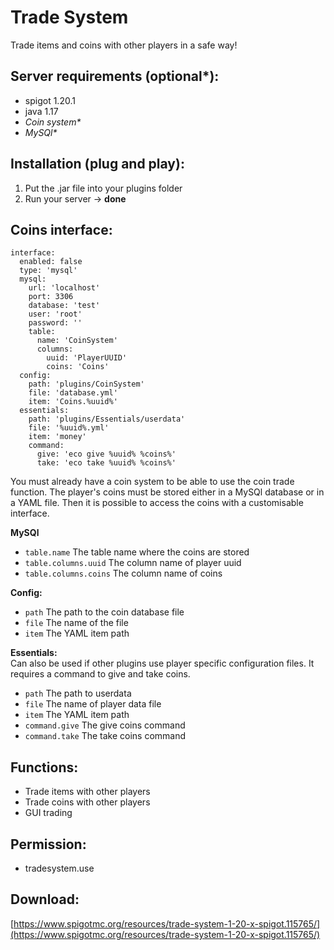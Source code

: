 # Trade System
Trade items and coins with other players in a safe way!

## Server requirements (optional*):
- spigot 1.20.1
- java 1.17
- _Coin system*_
- _MySQl*_

## Installation (plug and play):
1. Put the .jar file into your plugins folder
2. Run your server -> **done**

## Coins interface:
```
interface:
  enabled: false
  type: 'mysql'
  mysql:
    url: 'localhost'
    port: 3306
    database: 'test'
    user: 'root'
    password: ''
    table:
      name: 'CoinSystem'
      columns:
        uuid: 'PlayerUUID'
        coins: 'Coins'
  config:
    path: 'plugins/CoinSystem'
    file: 'database.yml'
    item: 'Coins.%uuid%'
  essentials:
    path: 'plugins/Essentials/userdata'
    file: '%uuid%.yml'
    item: 'money'
    command:
      give: 'eco give %uuid% %coins%'
      take: 'eco take %uuid% %coins%'
```
You must already have a coin system to be able to use the coin trade function. The player's coins 
must be stored either in a MySQl database or in a YAML file. Then it is possible to access the 
coins with a customisable interface.

**MySQl** <br/>
- `table.name` The table name where the coins are stored
- `table.columns.uuid` The column name of player uuid
- `table.columns.coins` The column name of coins

**Config:** <br/>
- `path` The path to the coin database file
- `file` The name of the file
- `item` The YAML item path

**Essentials:** <br/>
Can also be used if other plugins use player specific configuration files. It requires a command to give and take coins.
- `path` The path to userdata
- `file` The name of player data file
- `item` The YAML item path
- `command.give` The give coins command
- `command.take` The take coins command

## Functions:
- Trade items with other players
- Trade coins with other players
- GUI trading

## Permission:
- tradesystem.use

## Download:
[https://www.spigotmc.org/resources/trade-system-1-20-x-spigot.115765/](https://www.spigotmc.org/resources/trade-system-1-20-x-spigot.115765/)
